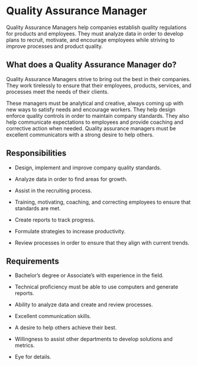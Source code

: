 # Quality Assurance Manager

Quality Assurance Managers help companies establish quality regulations for products and employees. They must analyze data in order to develop plans to recruit, motivate, and encourage employees while striving to improve processes and product quality.

## What does a Quality Assurance Manager do?

Quality Assurance Managers strive to bring out the best in their companies. They work tirelessly to ensure that their employees, products, services, and processes meet the needs of their clients.

These managers must be analytical and creative, always coming up with new ways to satisfy needs and encourage workers. They help design enforce quality controls in order to maintain company standards. They also help communicate expectations to employees and provide coaching and corrective action when needed. Quality assurance managers must be excellent communicators with a strong desire to help others.

## Responsibilities

* Design, implement and improve company quality standards.

* Analyze data in order to find areas for growth.

* Assist in the recruiting process.

* Training, motivating, coaching, and correcting employees to ensure that standards are met.

* Create reports to track progress.

* Formulate strategies to increase productivity.

* Review processes in order to ensure that they align with current trends.

## Requirements

* Bachelor’s degree or Associate’s with experience in the field.

* Technical proficiency must be able to use computers and generate reports.

* Ability to analyze data and create and review processes.

* Excellent communication skills.

* A desire to help others achieve their best.

* Willingness to assist other departments to develop solutions and metrics.

* Eye for details.

